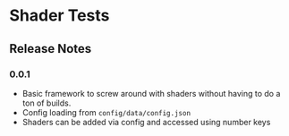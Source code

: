 Shader Tests
============

## Release Notes

### 0.0.1
 * Basic framework to screw around with shaders without having to do a ton of builds.
 * Config loading from `config/data/config.json`
 * Shaders can be added via config and accessed using number keys